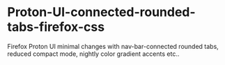 # Proton-UI-connected-rounded-tabs-firefox-css
Firefox Proton UI minimal changes with nav-bar-connected rounded tabs, reduced compact mode, nightly color gradient accents etc..
